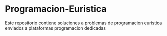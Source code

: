 # Programacion-Euristica
Este repositorio contiene soluciones a problemas de programacion euristica enviados a plataformas programacion dedicadas
